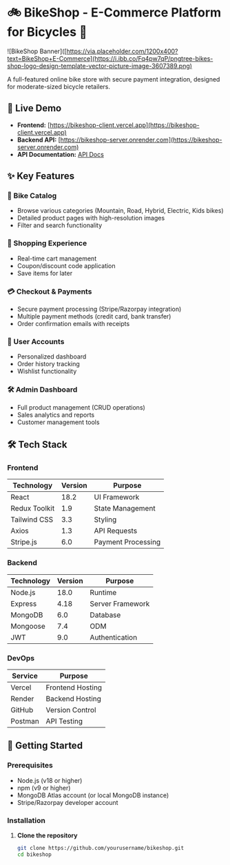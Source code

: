 # 🚲 BikeShop - E-Commerce Platform for Bicycles 🛒

![BikeShop Banner]([https://via.placeholder.com/1200x400?text=BikeShop+E-Commerce](https://i.ibb.co/Fq4pw7qP/pngtree-bikes-shop-logo-design-template-vector-picture-image-3607389.png) <!-- Replace with actual banner image -->

A full-featured online bike store with secure payment integration, designed for moderate-sized bicycle retailers.

## 🔗 Live Demo

- **Frontend:** [https://bikeshop-client.vercel.app](https://bikeshop-client.vercel.app) <!-- Replace with actual URL -->
- **Backend API:** [https://bikeshop-server.onrender.com](https://bikeshop-server.onrender.com) <!-- Replace with actual URL -->
- **API Documentation:** [API Docs](https://documenter.getpostman.com/view/12345678/2s93JtQwef) <!-- Replace with actual docs link -->

## ✨ Key Features

### 🚴 Bike Catalog
- Browse various categories (Mountain, Road, Hybrid, Electric, Kids bikes)
- Detailed product pages with high-resolution images
- Filter and search functionality

### 🛒 Shopping Experience
- Real-time cart management
- Coupon/discount code application
- Save items for later

### 💳 Checkout & Payments
- Secure payment processing (Stripe/Razorpay integration)
- Multiple payment methods (credit card, bank transfer)
- Order confirmation emails with receipts

### 👤 User Accounts
- Personalized dashboard
- Order history tracking
- Wishlist functionality

### 🛠️ Admin Dashboard
- Full product management (CRUD operations)
- Sales analytics and reports
- Customer management tools

## 🛠 Tech Stack

### Frontend
| Technology | Version | Purpose |
|------------|---------|---------|
| React | 18.2 | UI Framework |
| Redux Toolkit | 1.9 | State Management |
| Tailwind CSS | 3.3 | Styling |
| Axios | 1.3 | API Requests |
| Stripe.js | 6.0 | Payment Processing |

### Backend
| Technology | Version | Purpose |
|------------|---------|---------|
| Node.js | 18.0 | Runtime |
| Express | 4.18 | Server Framework |
| MongoDB | 6.0 | Database |
| Mongoose | 7.4 | ODM |
| JWT | 9.0 | Authentication |

### DevOps
| Service | Purpose |
|---------|---------|
| Vercel | Frontend Hosting |
| Render | Backend Hosting |
| GitHub | Version Control |
| Postman | API Testing |

## 🚀 Getting Started

### Prerequisites
- Node.js (v18 or higher)
- npm (v9 or higher)
- MongoDB Atlas account (or local MongoDB instance)
- Stripe/Razorpay developer account

### Installation

1. **Clone the repository**
   ```bash
   git clone https://github.com/yourusername/bikeshop.git
   cd bikeshop
